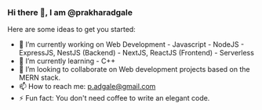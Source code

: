 ### Hi there 👋, I am @prakharadgale


Here are some ideas to get you started:

- 🔭 I’m currently working on Web Development - Javascript - NodeJS - ExpressJS, NestJS (Backend) - NextJS, ReactJS (Frontend) - Serverless
- 🌱 I’m currently learning - C++
- 👯 I’m looking to collaborate on Web development projects based on the MERN stack.
- 📫 How to reach me: p.adgale@gmail.com
- ⚡ Fun fact: You don't need coffee to write an elegant code.
